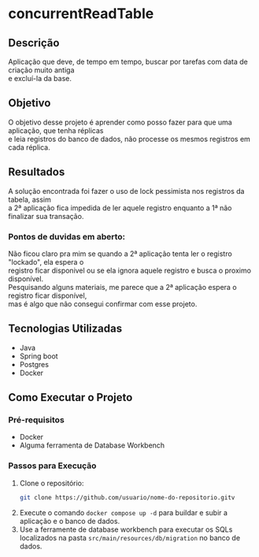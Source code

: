 # concurrentReadTable

## Descrição
Aplicação que deve, de tempo em tempo, buscar por tarefas com data de criação muito antiga  
e excluí-la da base.

## Objetivo
O objetivo desse projeto é aprender como posso fazer para que uma aplicação, que tenha réplicas  
e leia registros do banco de dados, não processe os mesmos registros em cada réplica.

## Resultados
A solução encontrada foi fazer o uso de lock pessimista nos registros da tabela, assim  
a 2ª aplicação fica impedida de ler aquele registro enquanto a 1ª não finalizar sua transação.  

### Pontos de duvidas em aberto:
Não ficou claro pra mim se quando a 2ª aplicação tenta ler o registro "lockado", ela espera o  
registro ficar disponivel ou se ela ignora aquele registro e busca o proximo disponível.  
Pesquisando alguns materiais, me parece que a 2ª aplicação espera o registro ficar disponível,  
mas é algo que não consegui confirmar com esse projeto.

## Tecnologias Utilizadas

- Java
- Spring boot
- Postgres
- Docker

## Como Executar o Projeto

### Pré-requisitos

- Docker
- Alguma ferramenta de Database Workbench

### Passos para Execução
1. Clone o repositório:
   ```bash
   git clone https://github.com/usuario/nome-do-repositorio.gitv
   ```
2. Execute o comando `docker compose up -d` para buildar e subir a aplicação e o banco de dados.
3. Use a ferramente de database workbench para executar os SQLs localizados na pasta `src/main/resources/db/migration` no banco de dados.
